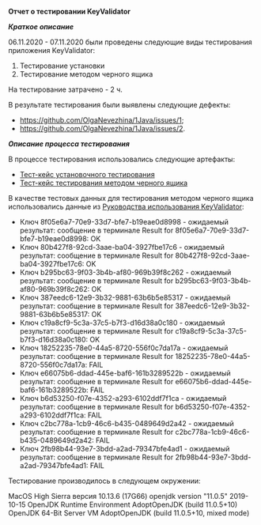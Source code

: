 **Отчет о тестировании KeyValidator**


***Краткое описание***

06.11.2020 - 07.11.2020 были проведены следующие виды тестирования приложения KeyValidator:
1. Тестирование установки
2. Тестирование методом черного ящика

На тестирование затрачено - 2 ч.

В результате тестирования были выявлены следующие дефекты:
* https://github.com/OlgaNevezhina/1Java/issues/1;
* https://github.com/OlgaNevezhina/1Java/issues/2.

***Описание процесса тестирования***

В процессе тестирования использовались следующие артефакты:
* [Тест-кейс установочного тестирования](https://docs.google.com/spreadsheets/d/1XTB_JxorHTn7mfPiOBuurxlMeeSzcozjTu7qmwEgzJ0/edit?usp=sharing)
* [Тест-кейс тестирования методом черного ящика](https://docs.google.com/spreadsheets/d/1XTB_JxorHTn7mfPiOBuurxlMeeSzcozjTu7qmwEgzJ0/edit?usp=sharing)

В качестве тестовых данных для тестирования методом черного ящика использовались данные из [Руководства использования KeyValidator](https://github.com/netology-code/javaqa-homeworks/blob/master/intro/user-manual.md):

* Ключ 8f05e6a7-70e9-33d7-bfe7-b19eae0d8998 - ожидаемый результат: сообщение в терминале Result for 8f05e6a7-70e9-33d7-bfe7-b19eae0d8998: OK
* Ключ 80b427f8-92cd-3aae-ba04-3927fbe17c6 - ожидаемый результат: сообщение в терминале Result for 80b427f8-92cd-3aae-ba04-3927fbe17c6: OK
* Ключ b295bc63-9f03-3b4b-af80-969b39f8c262 - ожидаемый результат: сообщение в терминале Result for b295bc63-9f03-3b4b-af80-969b39f8c262: OK
* Ключ 387eedc6-12e9-3b32-9881-63b6b5e85317 - ожидаемый результат: сообщение в терминале Result for 387eedc6-12e9-3b32-9881-63b6b5e85317: OK
* Ключ c19a8cf9-5c3a-37c5-b7f3-d16d38a0c180 - ожидаемый результат: сообщение в терминале Result for c19a8cf9-5c3a-37c5-b7f3-d16d38a0c180: OK
* Ключ 18252235-78e0-44a5-8720-556f0c7da17a - ожидаемый результат: сообщение в терминале Result for 18252235-78e0-44a5-8720-556f0c7da17a: FAIL
* Ключ e66075b6-ddad-445e-baf6-161b3289522b - ожидаемый результат: сообщение в терминале Result for e66075b6-ddad-445e-baf6-161b3289522b: FAIL
* Ключ b6d53250-f07e-4352-a293-6102ddf7f1ca - ожидаемый результат: сообщение в терминале Result for b6d53250-f07e-4352-a293-6102ddf7f1ca: FAIL
* Ключ c2bc778a-1cb9-46c6-b435-0489649d2a42 - ожидаемый результат: сообщение в терминале Result for c2bc778a-1cb9-46c6-b435-0489649d2a42: FAIL
* Ключ 2fb98b44-93e7-3bdd-a2ad-79347bfe4ad1 - ожидаемый результат: сообщение в терминале Result for 2fb98b44-93e7-3bdd-a2ad-79347bfe4ad1: FAIL

Тестирование производилось в следующем окружении:

MacOS High Sierra версия 10.13.6 (17G66)
openjdk version "11.0.5" 2019-10-15
OpenJDK Runtime Environment AdoptOpenJDK (build 11.0.5+10)
OpenJDK 64-Bit Server VM AdoptOpenJDK (build 11.0.5+10, mixed mode)
